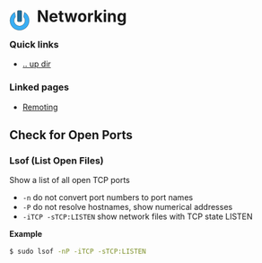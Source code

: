 # Networking <img style="margin: 6px 13px 0px 0px" align="left" src="../data/images/logo_36x36.png" />

### Quick links
* [.. up dir](../README.md)

### Linked pages
- [Remoting](remoting/README.md)
 
## Check for Open Ports

### Lsof (List Open Files)
Show a list of all open TCP ports
* `-n` do not convert port numbers to port names
* `-P` do not resolve hostnames, show numerical addresses
* `-iTCP -sTCP:LISTEN` show network files with TCP state LISTEN

**Example**
```bash
$ sudo lsof -nP -iTCP -sTCP:LISTEN
```
